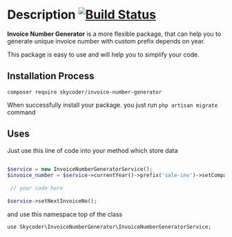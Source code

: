 # Description [![Build Status](https://secure.travis-ci.org/jeresig/jquery.hotkeys.png)](http://travis-ci.org/jeresig/jquery.hotkeys)

**Invoice Number Generator** is a more flexible package, that can help you to generate unique invoice number with custom prefix depends on year.

This package is easy to use and will help you to simplify your code.

## Installation Process

```
composer require skycoder/invoice-number-generator
```
When successfully install your package. you just run `php artisan migrate` command
## Uses
Just use this line of code into your method which store data
```php 

$service = new InvoiceNumberGeneratorService();
$invoice_number = $service->currentYear()->prefix('sale-inv')->setCompanyId(1)->startAt(500000)->getInvoiceNumber('Sale');
    
 // your code here
    
$service->setNextInvoiceNo();
```
and use this namespace top of the class

`use Skycoder\InvoiceNumberGenerator\InvoiceNumberGeneratorService;`
